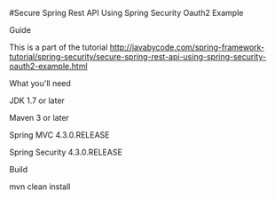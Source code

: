 #Secure Spring Rest API Using Spring Security Oauth2 Example

Guide

This is a part of the tutorial http://javabycode.com/spring-framework-tutorial/spring-security/secure-spring-rest-api-using-spring-security-oauth2-example.html

What you'll need

JDK 1.7 or later

Maven 3 or later

Spring MVC 4.3.0.RELEASE

Spring Security 4.3.0.RELEASE

Build

mvn clean install    
